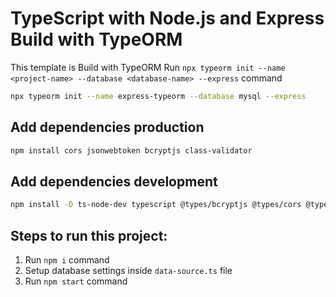 # TypeScript with Node.js and Express Build with TypeORM

This template is Build with TypeORM
Run `npx typeorm init --name <project-name> --database <database-name> --express` command

```sh
npx typeorm init --name express-typeorm --database mysql --express
```

## Add dependencies production

```sh
npm install cors jsonwebtoken bcryptjs class-validator
```

## Add dependencies development

```sh
npm install -D ts-node-dev typescript @types/bcryptjs @types/cors @types/jsonwebtoken @types/express @types/node
```

## Steps to run this project:

1. Run `npm i` command
2. Setup database settings inside `data-source.ts` file
3. Run `npm start` command

